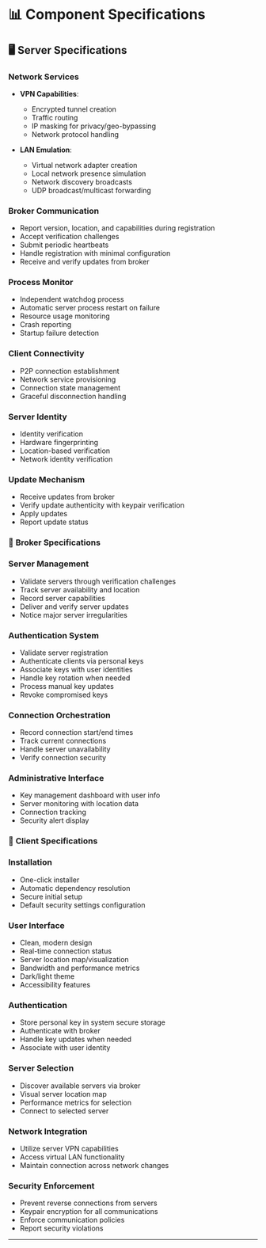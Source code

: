 
# 📊 **Component Specifications**

## 🖥️ **Server Specifications**

### Network Services

- **VPN Capabilities**:
  - Encrypted tunnel creation
  - Traffic routing
  - IP masking for privacy/geo-bypassing
  - Network protocol handling

- **LAN Emulation**:
  - Virtual network adapter creation
  - Local network presence simulation
  - Network discovery broadcasts
  - UDP broadcast/multicast forwarding

### Broker Communication

- Report version, location, and capabilities during registration
- Accept verification challenges
- Submit periodic heartbeats
- Handle registration with minimal configuration
- Receive and verify updates from broker

### Process Monitor

- Independent watchdog process
- Automatic server process restart on failure
- Resource usage monitoring
- Crash reporting
- Startup failure detection

### Client Connectivity

- P2P connection establishment
- Network service provisioning
- Connection state management
- Graceful disconnection handling

### Server Identity

- Identity verification
- Hardware fingerprinting
- Location-based verification
- Network identity verification

### Update Mechanism

- Receive updates from broker
- Verify update authenticity with keypair verification
- Apply updates
- Report update status

### 🔄 **Broker Specifications**

### Server Management

- Validate servers through verification challenges
- Track server availability and location
- Record server capabilities
- Deliver and verify server updates
- Notice major server irregularities

### Authentication System

- Validate server registration
- Authenticate clients via personal keys
- Associate keys with user identities
- Handle key rotation when needed
- Process manual key updates
- Revoke compromised keys

### Connection Orchestration

- Record connection start/end times
- Track current connections
- Handle server unavailability
- Verify connection security

### Administrative Interface

- Key management dashboard with user info
- Server monitoring with location data
- Connection tracking
- Security alert display

### 📱 **Client Specifications**

### Installation

- One-click installer
- Automatic dependency resolution
- Secure initial setup
- Default security settings configuration

### User Interface

- Clean, modern design
- Real-time connection status
- Server location map/visualization
- Bandwidth and performance metrics
- Dark/light theme
- Accessibility features

### Authentication

- Store personal key in system secure storage
- Authenticate with broker
- Handle key updates when needed
- Associate with user identity

### Server Selection

- Discover available servers via broker
- Visual server location map
- Performance metrics for selection
- Connect to selected server

### Network Integration

- Utilize server VPN capabilities
- Access virtual LAN functionality
- Maintain connection across network changes

### Security Enforcement

- Prevent reverse connections from servers
- Keypair encryption for all communications
- Enforce communication policies
- Report security violations

---
